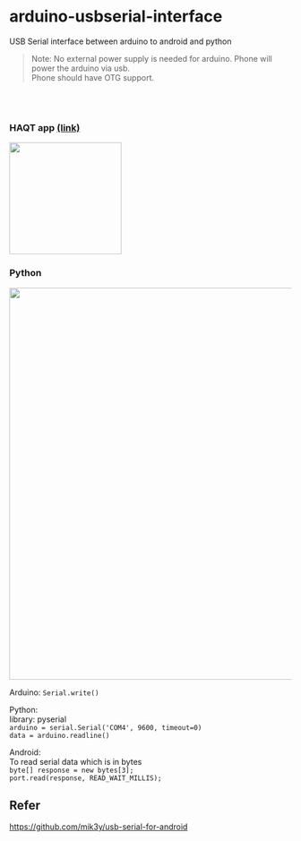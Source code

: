 # arduino-usbserial-interface
USB Serial interface between arduino to android and python

>Note: No external power supply is needed for arduino. Phone will power the arduino via usb.<br>
Phone should have OTG support.

<br><br>
### HAQT app <a href="https://drive.google.com/open?id=1QkfwZ5lyCaG8pm2cIbEduOcPqybLoP3Q">(link)</a><br>

<img src="https://i.imgur.com/ISrUXYS.jpg" width="200">

### Python
<img src="https://i.imgur.com/fgwAiWX.png" width="700">

Arduino:
```Serial.write()```

Python:<br>
library: pyserial<br>
```arduino = serial.Serial('COM4', 9600, timeout=0)```<br>
```data = arduino.readline() ```

Android:
<br>To read serial data which is in bytes<br>
```byte[] response = new bytes[3];``` <br>
```port.read(response, READ_WAIT_MILLIS);```

## Refer
https://github.com/mik3y/usb-serial-for-android
